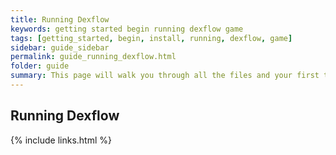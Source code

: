 ```yaml
---
title: Running Dexflow
keywords: getting started begin running dexflow game
tags: [getting_started, begin, install, running, dexflow, game]
sidebar: guide_sidebar
permalink: guide_running_dexflow.html
folder: guide
summary: This page will walk you through all the files and your first time running the game.
---
```


## Running Dexflow
{% include links.html %}

